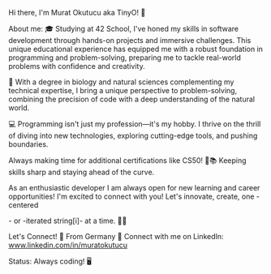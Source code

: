 Hi there, I'm Murat Okutucu aka TinyO! 🤖

About me:
🎓 Studying at 42 School, I've honed my skills in software development through hands-on projects and immersive challenges. This unique educational experience has equipped me with a robust foundation in programming and problem-solving, preparing me to tackle real-world problems with confidence and creativity.

🔬 With a degree in biology and natural sciences complementing my technical expertise, I bring a unique perspective to problem-solving, combining the precision of code with a deep understanding of the natural world.

💻 Programming isn't just my profession—it's my hobby. I thrive on the thrill of diving into new technologies, exploring cutting-edge tools, and pushing boundaries.


Always making time for additional certifications like CS50! 🌟📚 Keeping skills sharp and staying ahead of the curve.

As an enthusiastic developer I am always open for new learning and career opportunities! 
I'm excited to connect with you! Let's innovate, create, one -centered <div>- or -iterated string[i]- at a time. 🚀✨

Let's Connect!
📌 From Germany
🔗 Connect with me on LinkedIn: www.linkedin.com/in/muratokutucu

Status: Always coding! 🖥️
